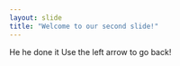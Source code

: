 ```yaml
---
layout: slide
title: "Welcome to our second slide!"
---
```

He he done it
Use the left arrow to go back!
